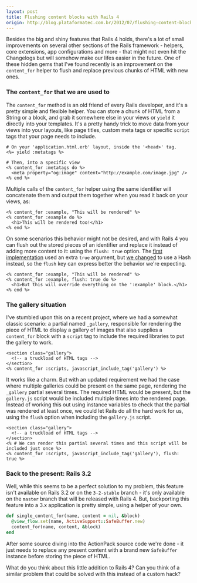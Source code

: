 ```yaml
---
layout: post
title: Flushing content blocks with Rails 4
origin: http://blog.plataformatec.com.br/2012/07/flushing-content-blocks-with-rails-4/
---
```


Besides the big and shiny features that Rails 4 holds, there's a lot of small improvements on several other sections of the Rails framework - helpers, core extensions, app configurations and more - that might not even hit the Changelogs but will somehow make our lifes easier in the future. One of these hidden gems that I've found recently is an improvement on the `content_for` helper to flush and replace previous chunks of HTML with new ones.

### The `content_for` that we are used to

The `content_for` method is an old friend of every Rails developer, and it's a pretty simple and flexible helper. You can store a chunk of HTML from a String or a block, and grab it somewhere else in your views or `yield` it directly into your templates. It's a pretty handy trick to move data from your views into your layouts, like page titles, custom meta tags or specific `script` tags that your page needs to include.

```erb
# On your 'application.html.erb' layout, inside the '<head>' tag.
<%= yield :metatags %>

# Then, into a specific view
<% content_for :metatags do %>
  <meta property="og:image" content="http://example.com/image.jpg" />
<% end %>
```

Multiple calls of the `content_for` helper using the same identifier will concatenate them and output them together when you read it back on your views, as:

```erb
<% content_for :example, "This will be rendered" %>
<% content_for :example do %>
  <h1>This will be rendered too!</h1>
<% end %>
```

On some scenarios this behavior might not be desired, and with Rails 4 you can flush out the stored pieces of an identifier and replace it instead of adding more content to it: using the `flush: true` option. The [first implementation](https://github.com/rails/rails/pull/4226) used an extra `true` argument, but [we changed](https://github.com/rails/rails/pull/7150) to use a Hash instead, so the `flush` key can express better the behavior we're expecting.

```erb
<% content_for :example, "This will be rendered" %>
<% content_for :example, flush: true do %>
  <h1>But this will override everything on the ':example' block.</h1>
<% end %>
```

### The gallery situation

I've stumbled upon this on a recent project, where we had a somewhat classic scenario: a partial named `_gallery`, responsible for rendering the piece of HTML to display a gallery of images that also supplies a `content_for` block with a `script` tag to include the required libraries to put the gallery to work.

```erb
<section class="gallery">
  <!-- a truckload of HTML tags -->
</section>
<% content_for :scripts, javascript_include_tag('gallery') %>
```

It works like a charm. But with an updated requirement we had the case where multiple galleries could be present on the same page, rendering the `_gallery` partial several times. The required HTML would be present, but the `gallery.js` script would be included multiple times into the rendered page. Instead of working this out using instance variables to check that the partial was rendered at least once, we could let Rails do all the hard work for us, using the `flush` option when including the `gallery.js` script.

```erb
<section class="gallery">
  <!-- a truckload of HTML tags -->
</section>
<% # We can render this partial several times and this script will be included just once %>
<% content_for :scripts, javascript_include_tag('gallery'), flush: true %>
```

### Back to the present: Rails 3.2

Well, while this seems to be a perfect solution to my problem, this feature isn't available on Rails 3.2 or on the `3-2-stable` branch - it's only available on the `master` branch that will be released with Rails 4. But, backporting this feature into a 3.x application is pretty simple, using a helper of your own.

```ruby
def single_content_for(name, content = nil, &block)
  @view_flow.set(name, ActiveSupport::SafeBuffer.new)
  content_for(name, content, &block)
end
```

After some source diving into the ActionPack source code we're done - it just needs to replace any present content with a brand new `SafeBuffer` instance before storing the piece of HTML.

What do you think about this little addition to Rails 4? Can you think of a similar problem that could be solved with this instead of a custom hack?

